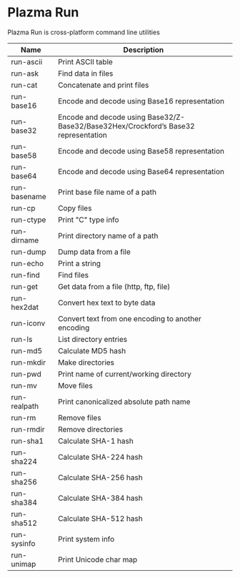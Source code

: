 # Plazma Run

Plazma Run is cross-platform command line utilities

| Name         | Description    |
| ------------ | -------------- |
| run-ascii    | Print ASCII table |
| run-ask      | Find data in files |
| run-cat      | Concatenate and print files |
| run-base16   | Encode and decode using Base16 representation |
| run-base32   | Encode and decode using Base32/Z-Base32/Base32Hex/Crockford’s Base32 representation |
| run-base58   | Encode and decode using Base58 representation |
| run-base64   | Encode and decode using Base64 representation |
| run-basename | Print base file name of a path |
| run-cp       | Copy files
| run-ctype    | Print "C" type info
| run-dirname  | Print directory name of a path |
| run-dump     | Dump data from a file
| run-echo     | Print a string
| run-find     | Find files
| run-get      | Get data from a file (http, ftp, file)
| run-hex2dat  | Convert hex text to byte data
| run-iconv    | Convert text from one encoding to another encoding
| run-ls       | List directory entries
| run-md5      | Calculate MD5 hash
| run-mkdir    | Make directories
| run-pwd      | Print name of current/working directory
| run-mv       | Move files
| run-realpath | Print canonicalized absolute path name
| run-rm       | Remove files
| run-rmdir    | Remove directories
| run-sha1     | Calculate SHA-1 hash
| run-sha224   | Calculate SHA-224 hash
| run-sha256   | Calculate SHA-256 hash
| run-sha384   | Calculate SHA-384 hash
| run-sha512   | Calculate SHA-512 hash
| run-sysinfo  | Print system info
| run-unimap   | Print Unicode char map
